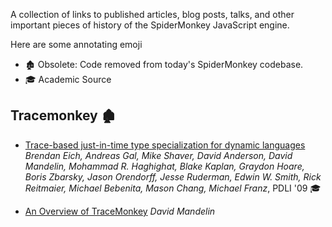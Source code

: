 A collection of links to published articles, blog posts, talks, and other important pieces of history of the SpiderMonkey JavaScript engine. 

Here are some annotating emoji

* 🏚 Obsolete: Code removed from today's SpiderMonkey codebase. 
* 🎓 Academic Source

## Tracemonkey 🏚

* [Trace-based just-in-time type specialization for dynamic languages](https://dl.acm.org/citation.cfm?id=1542528) _Brendan Eich, Andreas Gal, Mike Shaver, David Anderson, David Mandelin, Mohammad R. Haghighat, Blake Kaplan, Graydon Hoare, Boris Zbarsky, Jason Orendorff, Jesse Ruderman, Edwin W. Smith, Rick Reitmaier, Michael Bebenita, Mason Chang, Michael Franz_, PDLI '09 🎓

* [An Overview of TraceMonkey](https://hacks.mozilla.org/2009/07/tracemonkey-overview/) _David Mandelin_


